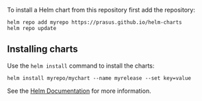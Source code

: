 To install a Helm chart from this repository first add the repository:

```
helm repo add myrepo https://prasus.github.io/helm-charts 
helm repo update
```

## Installing charts

Use the `helm install` command to install the charts:

```
helm install myrepo/mychart --name myrelease --set key=value 
```

See the [Helm Documentation](https://github.com/helm/helm/tree/master/docs) for more information.
